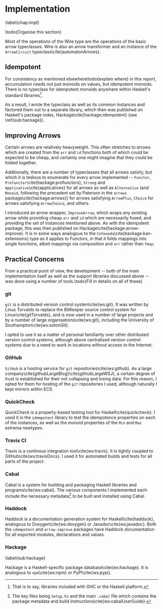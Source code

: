 Implementation
==============

\label{chap:impl}

\todo{Organise this section}

Most of the operations of the Wire type are the operations of the basic arrow
typeclasses. Wire is also an arrow transformer and an instance of the
`ArrowCircuit` typeclass\cite{automatonArrows}.

Idempotent
----------

For consistency as mentioned elsewhere\todo{explain where} in this report,
accumulation needs not just monoids on values, but idempotent monoids. There is
no typeclass for idempotent monoids anywhere within Haskell's standard
libraries[^1].

[^1]: That is to say, libraries included with GHC or the Haskell platform.

As a result, I wrote the typeclass as well as its common instances and factored
them out to a separate library, which then was published on Haskell's package
index, Hackage\cite{hackage:idempotent} (see \ref{sub:hackage}).

Improving Arrows
----------------

Certain arrows are relatively heavyweight. This often stretches to
arrows which are created from the `arr` and `id` functions both of
which could be expected to be cheap, and certainly one might imagine
that they could be folded together.

Additionally, there are a number of typeclasses that all arrows
satisfy, but which it is tedious to enumerate for every arrow
implemented -- `Functor`, `Profunctor`\cite{hackage:profunctors},
`Strong` and `Applicative`\cite{applicatives} for all arrows as
well as `Alternative` (and `Monoid`, following the precedent set
by Paterson in the `arrows` package\cite{hackage:arrows}) for arrows
satisfying `ArrowPlus`, `Choice` for arrows satisfying `ArrowChoice`,
and others.

I introduced an arrow wrapper, `ImproveArrow`, which wraps any
existing arrow while providing cheap `arr` and `id` which are
necessarily fused, and providing the set of instances mentioned
above. As with the idempotent package, this was then published on
Hackage\cite{hackage:arrow-improve}. It is in some ways analogous
to the `CoYoneda`\cite{hackage:kan-extensions} type as it applies
to Functors, in that it folds mappings into single functions, albeit
mappings via composition and `arr` rather than `fmap`.

Practical Concerns
------------------

From a practical point of view, the development -- both of the main
implementation itself as well as the support libraries discussed above -- was
done using a number of tools.\todo{Fill in details on all of these}

### git

`git` is a distributed version control system\cite{ws:git}. It was written by Linus Torvalds to replace the BitKeeper source control system
for Linux\cite{gitTorvalds}, and is now used in a number of large projects and
by a number of large organisations\cite{ws:git}, including the University of
Southampton\cite{ws:sotonGit}.

I opted to use it as a matter of personal familiarity over other distributed
version control systems, although above centralised version control systems due
to a need to work in locations without access to the Internet.

### GitHub

`GitHub` is a hosting service for `git` repositories\cite{ws:github}. As a large
company\cite{githubLargeBlog}\cite{githubLargeWSJ}, a certain degree of trust is
established for their not collapsing and losing data. For this reason, I opted
for them for hosting of the `git` repositories I used, although naturally I kept
mirrors within ECS.

### QuickCheck

QuickCheck is a property-based testing tool for Haskell\cite{quickcheck}. I used
it in the `idempotent` library to test the idempotence properties on each of the
instances, as well as the monoid properties of the `Min` and `Max` extrema
newtypes.

### Travis CI

Travis is a continous integration tool\cite{ws:travis}. It is tightly coupled to
GitHub\cite{ws:travisDocs}. I used it for automated builds and tests for all
parts of the project.

### Cabal

Cabal is a system for building and packaging Haskell libraries and
programs\cite{ws:cabal}. The various components I implemented each include the
necessary metadata[^meta] to be built and installed using Cabal.

[^meta]: The key files being `Setup.hs` and the main `.cabal` file which
contains the package metadata and build instructions\cite{ws:cabalUserGuide}.

### Haddock

Haddock is a documentation generation system for Haskell\cite{haddock},
analogous to Doxygen\cite{ws:doxygen} or Javadoc\cite{ws:javadoc}. Both the
`idempotent` and `arrow-improve` packages have Haddock documentation for all
exported modules, declarations and values.

### Hackage

\label{sub:hackage}

Hackage is a Haskell-specific package database\cite{ws:hackage}. It is analogous
to `npm`\cite{ws:npm} or PyPI\cite{ws:pypi}.

